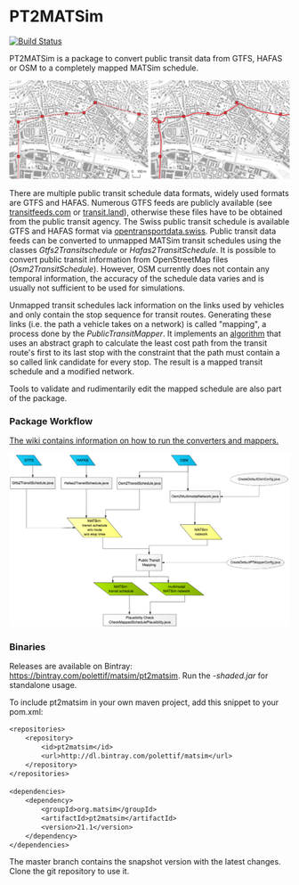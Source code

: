 # PT2MATSim

[![Build Status](https://travis-ci.org/matsim-org/pt2matsim.svg?branch=master)](https://travis-ci.org/matsim-org/pt2matsim)

PT2MATSim is a package to convert public transit data from GTFS, HAFAS or OSM to a completely mapped MATSim schedule.

![Mapping example](doc/mapping-example.png)

There are multiple public transit schedule data formats, widely used formats are GTFS and HAFAS. Numerous GTFS feeds are
publicly available (see [transitfeeds.com](https://transitfeeds.com) or [transit.land](http://www.transit.land)), otherwise 
these files have to be obtained from the public transit agency. The Swiss public transit schedule is available GTFS and HAFAS 
format via [opentransportdata.swiss](https://opentransportdata.swiss). Public transit data feeds can be converted to unmapped 
MATSim transit schedules using the classes _Gtfs2Transitschedule_ or _Hafas2TransitSchedule_. It is possible to convert public 
transit information from OpenStreetMap files (_Osm2TransitSchedule_). However, OSM currently does not contain any temporal 
information, the accuracy of the schedule data varies and is usually not sufficient to be used for simulations.

Unmapped transit schedules lack information on the links used by vehicles and only contain the stop sequence
for transit routes. Generating these links (i.e. the path a vehicle takes on a network) is called "mapping", a process
done by the _PublicTransitMapper_. It implements an [algorithm](https://github.com/matsim-org/pt2matsim/wiki/PTMapper-algorithm-and-config-parameters) 
that uses an abstract graph to calculate the least cost path from the transit route's first to its last stop with the constraint 
that the path must contain a so called link candidate for every stop. The result is a mapped transit schedule and a modified network.

Tools to validate and rudimentarily edit the mapped schedule are also part of the package.

### Package Workflow

[The wiki contains information on how to run the converters and mappers.](https://github.com/matsim-org/pt2matsim/wiki)

![pt2matsim workflow](doc/pt2matsim_workflow.jpg)

### Binaries

Releases are available on Bintray: https://bintray.com/polettif/matsim/pt2matsim. Run the _-shaded.jar_ for standalone usage.

To include pt2matsim in your own maven project, add this snippet to your pom.xml:

    <repositories>
        <repository>
            <id>pt2matsim</id>
            <url>http://dl.bintray.com/polettif/matsim</url>
        </repository>
    </repositories>

    <dependencies>
        <dependency>
            <groupId>org.matsim</groupId>
            <artifactId>pt2matsim</artifactId>
            <version>21.1</version>
        </dependency>
    </dependencies>

The master branch contains the snapshot version with the latest changes. Clone the git repository to use it.
